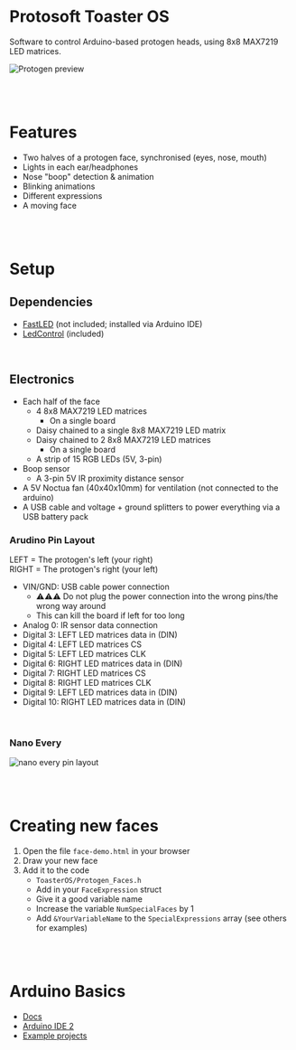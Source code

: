 # Protosoft Toaster OS
Software to control Arduino-based protogen heads, using 8x8 MAX7219 LED matrices.

![Protogen preview](https://i.imgur.com/5MpisuR.png)


<br><br>

# Features
* Two halves of a protogen face, synchronised (eyes, nose, mouth)
* Lights in each ear/headphones
* Nose "boop" detection & animation
* Blinking animations
* Different expressions
* A moving face


<br><br>

# Setup


## Dependencies
* [FastLED](https://fastled.io/) (not included; installed via Arduino IDE)
* [LedControl](https://github.com/wayoda/LedControl) (included)

<br>

## Electronics
* Each half of the face
    * 4 8x8 MAX7219 LED matrices 
        * On a single board
    * Daisy chained to a single 8x8 MAX7219 LED matrix
    * Daisy chained to 2 8x8 MAX7219 LED matrices
        * On a single board
    * A strip of 15 RGB LEDs (5V, 3-pin)
* Boop sensor
    * A 3-pin 5V IR proximity distance sensor
* A 5V Noctua fan (40x40x10mm) for ventilation (not connected to the arduino)
* A USB cable and voltage + ground splitters to power everything via a USB battery pack


### Arudino Pin Layout
LEFT = The protogen's left (your right)<br>
RIGHT = The protogen's right (your left)

* VIN/GND: USB cable power connection
    * ⚠⚠⚠ Do not plug the power connection into the wrong pins/the wrong way around
    * This can kill the board if left for too long
* Analog 0: IR sensor data connection
* Digital 3: LEFT LED matrices data in (DIN)
* Digital 4: LEFT LED matrices CS
* Digital 5: LEFT LED matrices CLK
* Digital 6: RIGHT LED matrices data in (DIN)
* Digital 7: RIGHT LED matrices CS
* Digital 8: RIGHT LED matrices CLK
* Digital 9: LEFT LED matrices data in (DIN)
* Digital 10: RIGHT LED matrices data in (DIN)

<br>

### Nano Every
![nano every pin layout](https://content.arduino.cc/assets/Pinout-NANOevery_latest.png)



<br><br>

# Creating new faces
1. Open the file `face-demo.html` in your browser
2. Draw your new face
3. Add it to the code
    * `ToasterOS/Protogen_Faces.h`
    * Add in your `FaceExpression` struct
    * Give it a good variable name
    * Increase the variable `NumSpecialFaces` by 1
    * Add `&YourVariableName` to the `SpecialExpressions` array (see others for examples)

<br><br>


# Arduino Basics
* [Docs](https://docs.arduino.cc/learn/starting-guide/getting-started-arduino#a-typical-workflow)
* [Arduino IDE 2](https://docs.arduino.cc/software/ide-v2)
* [Example projects](https://github.com/BadgerCode/Arduino-Test-Projects)



